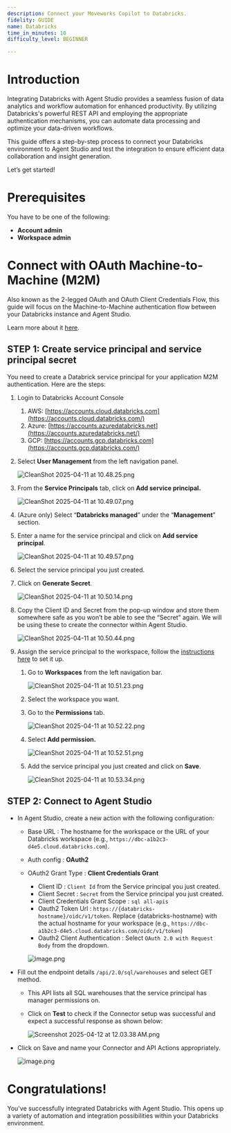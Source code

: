 ```yaml
---
description: Connect your Moveworks Copilot to Databricks.
fidelity: GUIDE
name: Databricks
time_in_minutes: 10
difficulty_level: BEGINNER

---
```


# Introduction

Integrating Databricks with Agent Studio provides a seamless fusion of data analytics and workflow automation for enhanced productivity. By utilizing Databricks's powerful REST API and employing the appropriate authentication mechanisms, you can automate data processing and optimize your data-driven workflows. 

This guide offers a step-by-step process to connect your Databricks environment to Agent Studio and test the integration to ensure efficient data collaboration and insight generation.

Let’s get started!

# **Prerequisites**

You have to be one of the following: 

- **Account admin**
- **Workspace admin**

# **Connect with OAuth Machine-to-Machine (M2M)**

Also known as the 2-legged OAuth and OAuth Client Credentials Flow, this guide will focus on the Machine-to-Machine authentication flow between your Databricks instance and Agent Studio.

Learn more about it [here](https://docs.databricks.com/aws/en/assets/files/partner-oauth-integration-guide-11f212f32b2b33a1330f54cb31d564cc.pdf).

## STEP 1: Create service principal and service principal secret

You need to create a Databrick service principal for your application M2M authentication. Here are
the steps:

1. Login to Databricks Account Console
    1. AWS: [https://accounts.cloud.databricks.com](https://accounts.cloud.databricks.com/)
    2. Azure: [https://accounts.azuredatabricks.net](https://accounts.azuredatabricks.net/)
    3. GCP: [https://accounts.gcp.databricks.com](https://accounts.gcp.databricks.com/)
2. Select **User Management** from the left navigation panel.
    
    ![CleanShot 2025-04-11 at 10.48.25.png](Databricks%2010e588d8909f8029a3aed9045f2ea423/CleanShot_2025-04-11_at_10.48.25.png)
    
3. From the **Service Principals** tab, click on **Add service principal.**
    
    ![CleanShot 2025-04-11 at 10.49.07.png](Databricks%2010e588d8909f8029a3aed9045f2ea423/CleanShot_2025-04-11_at_10.49.07.png)
    
4. (Azure only) Select “**Databricks managed**” under the “**Management**” section.
5. Enter a name for the service principal and click on **Add service principal**.
    
    ![CleanShot 2025-04-11 at 10.49.57.png](Databricks%2010e588d8909f8029a3aed9045f2ea423/CleanShot_2025-04-11_at_10.49.57.png)
    
6. Select the service principal you just created.
7. Click on **Generate Secret**.
    
    ![CleanShot 2025-04-11 at 10.50.14.png](Databricks%2010e588d8909f8029a3aed9045f2ea423/CleanShot_2025-04-11_at_10.50.14.png)
    
8. Copy the Client ID and Secret from the pop-up window and store them somewhere safe as you
won’t be able to see the “Secret” again. We will be using these to create the connector within Agent Studio.
    
    ![CleanShot 2025-04-11 at 10.50.44.png](Databricks%2010e588d8909f8029a3aed9045f2ea423/CleanShot_2025-04-11_at_10.50.44.png)
    
9. Assign the service principal to the workspace, follow the [instructions here](https://docs.databricks.com/en/admin/users-groups/service-principals.html#assign-a-service-principal-to-a-workspace-using-the-account-console) to set it up.
    1. Go to **Workspaces** from the left navigation bar.
        
        ![CleanShot 2025-04-11 at 10.51.23.png](Databricks%2010e588d8909f8029a3aed9045f2ea423/CleanShot_2025-04-11_at_10.51.23.png)
        
    2. Select the workspace you want.
    3. Go to the **Permissions** tab.
        
        ![CleanShot 2025-04-11 at 10.52.22.png](Databricks%2010e588d8909f8029a3aed9045f2ea423/CleanShot_2025-04-11_at_10.52.22.png)
        
    4. Select **Add permission.**
        
        ![CleanShot 2025-04-11 at 10.52.51.png](Databricks%2010e588d8909f8029a3aed9045f2ea423/CleanShot_2025-04-11_at_10.52.51.png)
        
    5. Add the service principal you just created and click on **Save**.
        
        ![CleanShot 2025-04-11 at 10.53.34.png](Databricks%2010e588d8909f8029a3aed9045f2ea423/CleanShot_2025-04-11_at_10.53.34.png)
        
    

 

## STEP 2: Connect to Agent Studio

- In Agent Studio, create a new action with the following configuration:
    - Base URL : The hostname for the workspace or the URL of your
    Databricks workspace (e.g., `https://dbc-a1b2c3-d4e5.cloud.databricks.com`).
    - Auth config : **OAuth2**
    - OAuth2 Grant Type : **Client Credentials Grant**
        - Client ID : `Client Id` from the Service principal you just created.
        - Client Secret : `Secret` from the Service principal you just created.
        - Client Credentials Grant Scope : `sql all-apis`
        - Oauth2 Token Url : `https://{databricks-hostname}/oidc/v1/token`. Replace {databricks-hostname} with the actual hostname for your workspace (e.g., `https://dbc-a1b2c3-d4e5.cloud.databricks.com/oidc/v1/token`)
        - Oauth2 Client Authentication : Select `OAuth 2.0 with Request Body` from the dropdown.
        
        ![image.png](Databricks%2010e588d8909f8029a3aed9045f2ea423/image.png)
        
- Fill out the endpoint details `/api/2.0/sql/warehouses`  and select GET method.
    - This API lists all SQL warehouses that the service principal has manager permissions on.
    - Click on **Test** to check if the Connector setup was successful and expect a successful response as shown below:
        
        ![Screenshot 2025-04-12 at 12.03.38 AM.png](Databricks%2010e588d8909f8029a3aed9045f2ea423/Screenshot_2025-04-12_at_12.03.38_AM.png)
        
- Click on Save and name your Connector and API Actions appropriately.
    
    ![image.png](Databricks%2010e588d8909f8029a3aed9045f2ea423/image%201.png)
    

# Congratulations!

You've successfully integrated Databricks with Agent Studio. This opens up a variety of automation and integration possibilities within your Databricks environment.